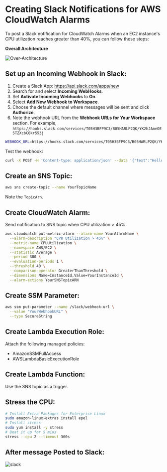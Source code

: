 # Creating Slack Notifications for AWS CloudWatch Alarms

To post a Slack notification for CloudWatch Alarms when an EC2 instance's CPU utilization reaches greater than 40%, you can follow these steps:

**Overall Architecture**

![Over-Architecture](https://github.com/m-elyoubi/Creating-Slack-Notifications-for-CloudWatch-Alarms/assets/100800360/2597e62c-87fb-45a9-93e8-9bd89da2bca5)


## Set up an Incoming Webhook in Slack:

1. Create a Slack App: <https://api.slack.com/apps/new>
1. Search for and select **Incoming WebHooks**.
1. Set **Activate Incoming Webhooks** to **On**.
1. Select **Add New Webhook to Workspace**.
1. Choose the default channel where messages will be sent and click **Authorize**.
1. Note the webhook URL from the **Webhook URLs for Your Workspace** section. For example, `https://hooks.slack.com/services/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`

```sh
WEBHOOK_URL=https://hooks.slack.com/services/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
```

Test the webhook:

```sh
curl -X POST -H 'Content-type: application/json' --data '{"text":"Hello, World!"}' $WEBHOOK_URL
```

## Create an SNS Topic:

```sh
aws sns create-topic --name YourTopicName
```

Note the `TopicArn`.

## Create CloudWatch Alarm:

Send notification to SNS topic when CPU utilization > 45%:

```sh
aws cloudwatch put-metric-alarm --alarm-name YourAlarmName \
  --alarm-description "CPU Utilization > 45%" \
  --metric-name CPUUtilization \
  --namespace AWS/EC2 \
  --statistic Average \
  --period 300 \
  --evaluation-periods 1 \
  --threshold 40 \
  --comparison-operator GreaterThanThreshold \
  --dimensions Name=InstanceId,Value=YourInstanceId \
  --alarm-actions YourSNSTopicARN

```

## Create SSM Parameter:

```sh
aws ssm put-parameter --name /slack/webhook-url \
  --value "YourWebhookURL" \
  --type SecureString

```

## Create Lambda Execution Role:

Attach the following managed policies:

- AmazonSSMFullAccess
- AWSLambdaBasicExecutionRole

## Create Lambda Function:

Use the SNS topic as a trigger.

## Stress the CPU:

```sh
# Install Extra Packages for Enterprise Linux
sudo amazon-linux-extras install epel
# Install stress
sudo yum install -y stress
# Beat it up for 5 mins
stress --cpu 2 --timeout 300s
```

## After message Posted to Slack:
![slack](https://github.com/m-elyoubi/Creating-Slack-Notifications-for-CloudWatch-Alarms/assets/100800360/faccb70f-e42d-4753-a9ad-4effdfdbc595)



